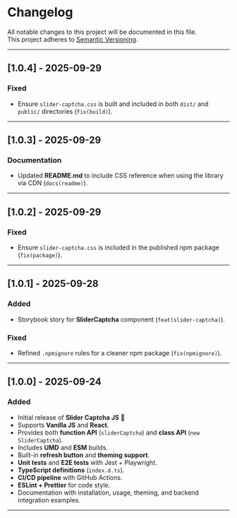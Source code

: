 # Changelog

All notable changes to this project will be documented in this file.  
This project adheres to [Semantic Versioning](https://semver.org/).

---

## [1.0.4] - 2025-09-29
### Fixed
- Ensure `slider-captcha.css` is built and included in both `dist/` and `public/` directories (`fix(build)`).

---

## [1.0.3] - 2025-09-29
### Documentation
- Updated **README.md** to include CSS reference when using the library via CDN (`docs(readme)`).

---

## [1.0.2] - 2025-09-29
### Fixed
- Ensure `slider-captcha.css` is included in the published npm package (`fix(package)`).

---

## [1.0.1] - 2025-09-28
### Added
- Storybook story for **SliderCaptcha** component (`feat(slider-captcha)`).

### Fixed
- Refined `.npmignore` rules for a cleaner npm package (`fix(npmignore)`).

---

## [1.0.0] - 2025-09-24
### Added
- Initial release of **Slider Captcha JS** 🎉
- Supports **Vanilla JS** and **React**.
- Provides both **function API** (`sliderCaptcha`) and **class API** (`new SliderCaptcha`).
- Includes **UMD** and **ESM** builds.
- Built-in **refresh button** and **theming support**.
- **Unit tests** and **E2E tests** with Jest + Playwright.
- **TypeScript definitions** (`index.d.ts`).
- **CI/CD pipeline** with GitHub Actions.
- **ESLint + Prettier** for code style.
- Documentation with installation, usage, theming, and backend integration examples.

---
